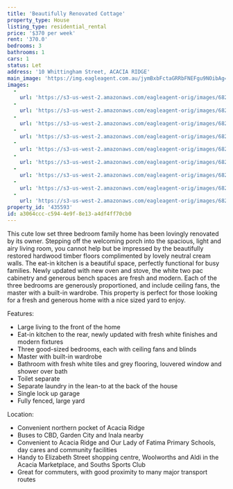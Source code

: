 ```yaml
---
title: 'Beautifully Renovated Cottage'
property_type: House
listing_type: residential_rental
price: '$370 per week'
rent: '370.0'
bedrooms: 3
bathrooms: 1
cars: 1
status: Let
address: '10 Whittingham Street, ACACIA RIDGE'
main_image: 'https://img.eagleagent.com.au/jymBxbFctaGRRbFNEFgu9NOibAg=/1280x854/smart/https://s3-us-west-2.amazonaws.com/eagleagent-orig/images/6825951/426801058-image-M.jpg'
images:
  -
    url: 'https://s3-us-west-2.amazonaws.com/eagleagent-orig/images/6825959/426801058-image-H.jpg'
  -
    url: 'https://s3-us-west-2.amazonaws.com/eagleagent-orig/images/6825958/426801058-image-G.jpg'
  -
    url: 'https://s3-us-west-2.amazonaws.com/eagleagent-orig/images/6825957/426801058-image-F.jpg'
  -
    url: 'https://s3-us-west-2.amazonaws.com/eagleagent-orig/images/6825956/426801058-image-E.jpg'
  -
    url: 'https://s3-us-west-2.amazonaws.com/eagleagent-orig/images/6825955/426801058-image-D.jpg'
  -
    url: 'https://s3-us-west-2.amazonaws.com/eagleagent-orig/images/6825954/426801058-image-C.jpg'
  -
    url: 'https://s3-us-west-2.amazonaws.com/eagleagent-orig/images/6825953/426801058-image-B.jpg'
  -
    url: 'https://s3-us-west-2.amazonaws.com/eagleagent-orig/images/6825952/426801058-image-A.jpg'
  -
    url: 'https://s3-us-west-2.amazonaws.com/eagleagent-orig/images/6825951/426801058-image-M.jpg'
property_id: '435593'
id: a3064ccc-c594-4e9f-8e13-a4df4ff70cb0
---
```

This cute low set three bedroom family home has been lovingly renovated by its owner. Stepping off the welcoming porch into the spacious, light and airy living room, you cannot help but be impressed by the beautifully restored hardwood timber floors complimented by lovely neutral cream walls. The eat-in kitchen is a beautiful space, perfectly functional for busy families. Newly updated with new oven and stove, the white two pac cabinetry and generous bench spaces are fresh and modern. Each of the three bedrooms are generously proportioned, and include ceiling fans, the master with a built-in wardrobe. This property is perfect for those looking for a fresh and generous home with a nice sized yard to enjoy.

Features:

*  Large living to the front of the home
*  Eat-in kitchen to the rear, newly updated with fresh white finishes and modern fixtures
*  Three good-sized bedrooms, each with ceiling fans and blinds
*  Master with built-in wardrobe
*  Bathroom with fresh white tiles and grey flooring, louvered window and shower over bath
*  Toilet separate
*  Separate laundry in the lean-to at the back of the house
*  Single lock up garage
*  Fully fenced, large yard

Location:
*  Convenient northern pocket of Acacia Ridge
*  Buses to CBD, Garden City and Inala nearby
*  Convenient to Acacia Ridge and Our Lady of Fatima Primary Schools, day cares and community facilities
*  Handy to Elizabeth Street shopping centre, Woolworths and Aldi in the Acacia Marketplace, and Souths Sports Club
*  Great for commuters, with good proximity to many major transport routes